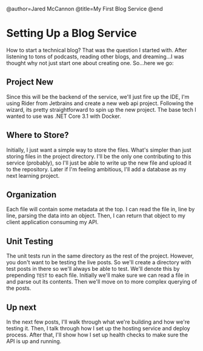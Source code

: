 @author=Jared McCannon
@title=My First Blog Service
@end
# Setting Up a Blog Service

How to start a technical blog? That was the question I started with. After listening to 
tons of podcasts, reading other blogs, and dreaming...I was thought why not just
start one about creating one.  So...here we go:

## Project New
Since this will be the backend of the service, we'll just fire up the IDE, I'm using Rider from Jetbrains and create a 
new web api project.  Following the wizard, its pretty straightforward to spin up the new project. The base tech I wanted
to use was .NET Core 3.1 with Docker.

## Where to Store?
Initially, I just want a simple way to store the files. What's simpler than just storing files in the project
directory. I'll be the only one contributing to this service (probably), so I'll just be able to write up the new file
and upload it to the repository.  Later if I'm feeling ambitious, I'll add a database as my next learning project.
 
## Organization
Each file will contain some metadata at the top. I can read the file in, line by line, parsing the data into an object. 
Then, I can return that object to my client application consuming my API.

## Unit Testing
The unit tests run in the same directory as the rest of the 
project. However, you don't want to be testing the live 
posts. So we'll create a directory with test posts in there
so we'll always be able to test. We'll denote this by
prepending `TEST` to each file. Initially we'll make sure we can read a file in and parse out its contents. Then we'll 
move on to more complex querying of the posts.

## Up next
In the next few posts, I'll walk through what we're building and how we're testing it.
Then, I talk through how I set up the hosting service and deploy process.
After that, I'll show how I set up health checks to make sure the API is up and running.